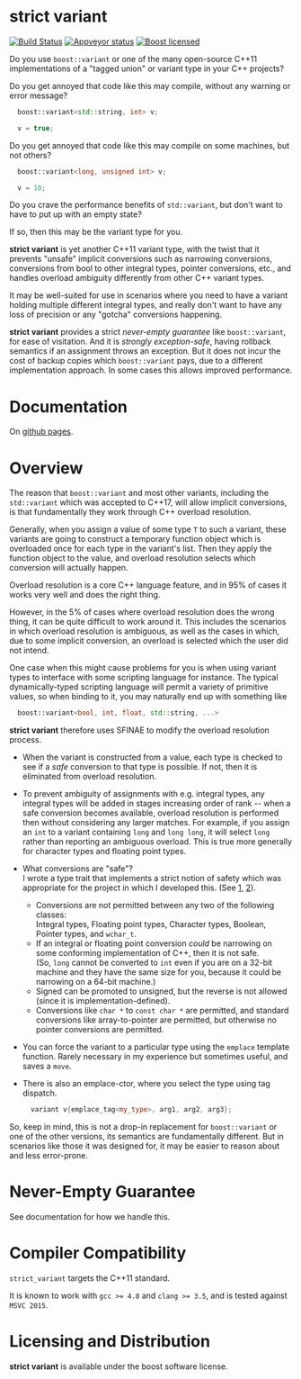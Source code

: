 # strict variant

[![Build Status](https://travis-ci.org/cbeck88/strict-variant.svg?branch=master)](http://travis-ci.org/cbeck88/strict-variant)
[![Appveyor status](https://ci.appveyor.com/api/projects/status/github/cbeck88/strict-variant?branch=master&svg=true)](https://ci.appveyor.com/project/cbeck88/strict-variant)
[![Boost licensed](https://img.shields.io/badge/license-Boost-blue.svg)](./LICENSE)

Do you use `boost::variant` or one of the many open-source C++11 implementations of a "tagged union" or variant type
in your C++ projects?

Do you get annoyed that code like this may compile, without any warning or error message?

```c++
  boost::variant<std::string, int> v;  

  v = true;  
```

Do you get annoyed that code like this may compile on some machines, but not others?

```c++
  boost::variant<long, unsigned int> v;  

  v = 10;  
```

Do you crave the performance benefits of `std::variant`, but don't want to have
to put up with an empty state?

If so, then this may be the variant type for you.

**strict variant** is yet another C++11 variant type, with the twist that it prevents "unsafe" implicit conversions
such as narrowing conversions, conversions from bool to other integral types, pointer conversions, etc., and handles
overload ambiguity differently from other C++ variant types.

It may be well-suited for use in scenarios where you need to have a variant holding multiple different integral types,
and really don't want to have any loss of precision or any "gotcha" conversions happening.

**strict variant** provides a strict *never-empty guarantee* like `boost::variant`, for ease of visitation. And it is *strongly exception-safe*, having
rollback semantics if an assignment throws an exception. But it does not incur the cost of
backup copies which `boost::variant` pays, due to a different implementation approach. In some cases this allows
improved performance.

Documentation
=============

On [github pages](https://cbeck88.github.io/strict-variant/index.html).

Overview
========

The reason that `boost::variant` and most other variants, including the `std::variant` which was accepted to C++17,
will allow implicit conversions, is that fundamentally they work through C++ overload resolution.

Generally, when you assign a value of some type `T` to such a variant, these variants are going to construct a temporary function object
which is overloaded once for each type in the variant's list. Then they apply the function object to the value, and overload
resolution selects which conversion will actually happen.

Overload resolution is a core C++ language feature, and in 95% of cases it works very well and does the right thing.

However, in the 5% of cases where overload resolution does the wrong thing, it can be quite difficult to work around it.
This includes the scenarios in which overload resolution is ambiguous, as well as the cases in which, due to some implicit conversion,
an overload is selected which the user did not intend.

One case when this might cause problems for you is when using variant types to interface with some scripting language for instance. The typical dynamically-typed
scripting language will permit a variety of primitive values, so when binding to it, you may naturally end up with something like

```c++
  boost::variant<bool, int, float, std::string, ...>
```

**strict variant** therefore uses SFINAE to modify the overload resolution process.

- When the variant is constructed from a value, each type is checked to see if a *safe* conversion to that type is possible.
  If not, then it is eliminated from overload resolution.

- To prevent ambiguity of assignments with e.g. integral types, any integral types will be added in stages increasing order
  of rank -- when a safe conversion becomes available, overload resolution is performed then without considering any larger
  matches. For example, if you assign an `int` to a variant containing `long` and `long long`, it will select `long` rather
  than reporting an ambiguous overload. This is true more generally for character types and floating point types.

- What conversions are "safe"?  
  I wrote a type trait that implements a strict notion of safety which was appropriate for the project in which
  I developed this. (See [1](include/strict_variant/conversion_rank.hpp), [2](include/strict_variant/safely_constructible.hpp)).
  - Conversions are not permitted between any two of the following classes:  
  Integral types, Floating point types, Character types, Boolean, Pointer types, and `wchar_t`.
  - If an integral or floating point conversion *could* be narrowing on some conforming implementation of C++, then it is not safe.  
  (So, `long` cannot be converted to `int`
  even if you are on a 32-bit machine and they have the same size for you, because it could be narrowing on a 64-bit machine.)
  - Signed can be promoted to unsigned, but the reverse is not allowed (since it is implementation-defined).
  - Conversions like `char *` to `const char *` are permitted, and standard conversions like array-to-pointer are permitted, but otherwise no pointer conversions are permitted.

- You can force the variant to a particular type using the `emplace` template function. Rarely necessary in my experience but sometimes useful, and saves a `move`.
- There is also an emplace-ctor, where you select the type using tag dispatch.

  ```c++
    variant v{emplace_tag<my_type>, arg1, arg2, arg3};
  ```

So, keep in mind, this is not a drop-in replacement for `boost::variant` or one of the other versions, its semantics are fundamentally different.
But in scenarios like those it was designed for, it may be easier to reason about and less error-prone.

Never-Empty Guarantee
=====================

See documentation for how we handle this.

Compiler Compatibility
======================

`strict_variant` targets the C++11 standard.

It is known to work with `gcc >= 4.8` and `clang >= 3.5`, and is tested against `MSVC 2015`.

Licensing and Distribution
==========================

**strict variant** is available under the boost software license.
